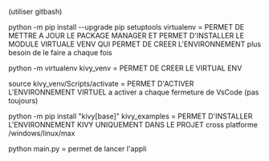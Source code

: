  (utiliser gitbash)

python -m pip install --upgrade pip setuptools virtualenv = PERMET DE METTRE A JOUR LE PACKAGE MANAGER ET PERMET D'INSTALLER LE MODULE VIRTUALE VENV QUI PERMET DE CREER L'ENVIRONNEMENT 
plus besoin de le faire a chaque fois


python -m virtualenv kivy_venv = PERMET DE CREER LE VIRTUAL ENV


source kivy_venv/Scripts/activate = PERMET D'ACTIVER L'ENVIRONNEMENT VIRTUEL a activer a chaque fermeture de VsCode (pas toujours)


python -m pip install "kivy[base]" kivy_examples = PERMET D'INSTALLER L'ENVIRONNEMENT KIVY UNIQUEMENT DANS LE PROJET cross platforme /windows/linux/max


python main.py = permet de lancer l'appli